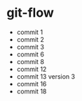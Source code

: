 # git-flow
- commit 1
- commit 2
- commit 3
- commit 6
- commit 8
- commit 12
- commit 13 version 3
- commit 16
- commit 18